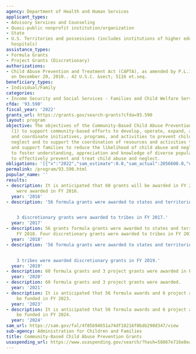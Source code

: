 ```yaml
---
agency: Department of Health and Human Services
applicant_types:
- Advisory Services and Counseling
- Quasi-public nonprofit institution/organization
- State
- U.S. Territories and possessions (includes institutions of higher education and
  hospitals)
assistance_types:
- Formula Grants
- Project Grants (Discretionary)
authorizations:
- Child Abuse Prevention and Treatment Act (CAPTA), as amended by P.L.115-271, enacted
  on December 20, 2010.. 42 U.S.C. &sect; 5116 et.seq.
beneficiary_types:
- Individual/Family
categories:
- Income Security and Social Services - Families and Child Welfare Services
cfda: '93.590'
fiscal_year: '2022'
grants_url: https://grants.gov/search-grants?cfda=93.590
layout: program
objective: The objectives of the Community-Based Child Abuse Prevention Grants are
  (1) to support community-based efforts to develop, operate, expand, and enhance,
  and coordinate initiatives, programs, and activities to prevent child abuse and
  neglect and to support the coordination of resources and activities to better strengthen
  and support families to reduce the likelihood of child abuse and neglect; and (2)
  to foster understanding, appreciation and knowledge of diverse populations in order
  to effectively prevent and treat child abuse and neglect.
obligations: '[{"x":"2022","sam_estimate":0.0,"sam_actual":2056600.0,"usa_spending_actual":65158436.56},{"x":"2023","sam_estimate":2354000.0,"sam_actual":0.0,"usa_spending_actual":77508616.51},{"x":"2024","sam_estimate":2106600.0,"sam_actual":0.0,"usa_spending_actual":67779619.37}]'
permalink: /program/93.590.html
popular_name: ''
results:
- description: It is anticipated that 60 grants will be awarded in FY 2016.  60 grants
    were awarded in FY 2016.
  year: '2016'
- description: '56 formula grants were awarded to states and territories in FY 2017.


    3 discretionary grants were awarded to tribes in FY 2017.'
  year: '2017'
- description: 56 grants formula grants were awarded to states and territories in
    FY 2018. Four discretionary grants were awarded to tribes in FY 2018.
  year: '2018'
- description: '56 formula grants were awarded to states and territories in FY 2019.


    3 tribes were awarded discretionary grants in FY 2019.'
  year: '2019'
- description: 60 formula grants and 3 project grants were awarded in FY 2020.
  year: '2020'
- description: 60 formula grants and 3 project grants were awarded.
  year: '2021'
- description: It is anticipated that 56 formula awards and 6 project awards will
    be funded in FY 2023.
  year: '2023'
- description: It is anticipated that 56 formula awards and 6 project awards will
    be funded in FY 2024.
  year: '2024'
sam_url: https://sam.gov/fal/4f85b94651a74df18216f0bdb290d347/view
sub-agency: Administration for Children and Families
title: Community-Based Child Abuse Prevention Grants
usaspending_url: https://www.usaspending.gov/search/?hash=58867e716e8ea34e9d8ee4156a08e315
---
```

